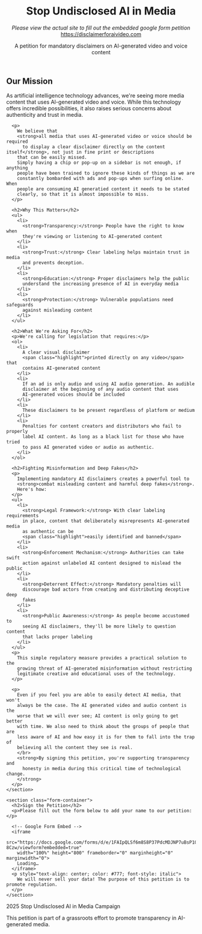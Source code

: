 <body>
  <header>
    <h1>Stop Undisclosed AI in Media</h1>
    <em>Please view the actual site to fill out the embedded google form petition</em>
    <a href="https://disclaimerforaivideo.com">https://disclaimerforaivideo.com</a>
    <p>
      A petition for mandatory disclaimers on AI-generated video and voice
      content
    </p>
  </header>

  <main>
    <section class="petition-content">
      <h2>Our Mission</h2>
      <p>
        As artificial intelligence technology advances, we're seeing more
        media content that uses AI-generated video and voice. While this
        technology offers incredible possibilities, it also raises serious
        concerns about authenticity and trust in media.
      </p>

      <p>
        We believe that
        <strong>all media that uses AI-generated video or voice should be required
          to display a clear disclaimer directly on the content itself</strong>, not just in fine print or descriptions
        that can be easily missed.
        Simply having a chip or pop-up on a sidebar is not enough, if anything
        people have been trained to ignore these kinds of things as we are
        constantly bombarded with ads and pop-ups when surfing online. When
        people are consuming AI generatied content it needs to be stated
        clearly, so that it is almost impossible to miss.
      </p>

      <h2>Why This Matters</h2>
      <ul>
        <li>
          <strong>Transparency:</strong> People have the right to know when
          they're viewing or listening to AI-generated content
        </li>
        <li>
          <strong>Trust:</strong> Clear labeling helps maintain trust in media
          and prevents deception.
        </li>
        <li>
          <strong>Education:</strong> Proper disclaimers help the public
          understand the increasing presence of AI in everyday media
        </li>
        <li>
          <strong>Protection:</strong> Vulnerable populations need safeguards
          against misleading content
        </li>
      </ul>

      <h2>What We're Asking For</h2>
      <p>We're calling for legislation that requires:</p>
      <ol>
        <li>
          A clear visual disclaimer
          <span class="highlight">printed directly on any video</span> that
          contains AI-generated content
        </li>
        <li>
          If an ad is only audio and using AI audio generation. An audible
          disclaimer at the beginning of any audio content that uses
          AI-generated voices should be included
        </li>
        <li>
          These disclaimers to be present regardless of platform or medium
        </li>
        <li>
          Penalties for content creators and distributors who fail to properly
          label AI content. As long as a black list for those who have tried
          to pass AI generated video or audio as authentic.
        </li>
      </ol>

      <h2>Fighting Misinformation and Deep Fakes</h2>
      <p>
        Implementing mandatory AI disclaimers creates a powerful tool to
        <strong>combat misleading content and harmful deep fakes</strong>.
        Here's how:
      </p>
      <ul>
        <li>
          <strong>Legal Framework:</strong> With clear labeling requirements
          in place, content that deliberately misrepresents AI-generated media
          as authentic can be
          <span class="highlight">easily identified and banned</span>
        </li>
        <li>
          <strong>Enforcement Mechanism:</strong> Authorities can take swift
          action against unlabeled AI content designed to mislead the public
        </li>
        <li>
          <strong>Deterrent Effect:</strong> Mandatory penalties will
          discourage bad actors from creating and distributing deceptive deep
          fakes
        </li>
        <li>
          <strong>Public Awareness:</strong> As people become accustomed to
          seeing AI disclaimers, they'll be more likely to question content
          that lacks proper labeling
        </li>
      </ul>
      <p>
        This simple regulatory measure provides a practical solution to the
        growing threat of AI-generated misinformation without restricting
        legitimate creative and educational uses of the technology.
      </p>

      <p>
        Even if you feel you are able to easily detect AI media, that won't
        always be the case. The AI generated video and audio content is the
        worse that we will ever see; AI content is only going to get better
        with time. We also need to think about the groups of people that are
        less aware of AI and how easy it is for them to fall into the trap of
        believing all the content they see is real.
        </br>
        <strong>By signing this petition, you're supporting transparency and
          honesty in media during this critical time of technological change.
        </strong>
      </p>
    </section>

    <section class="form-container">
      <h2>Sign the Petition</h2>
      <p>Please fill out the form below to add your name to our petition:</p>

      <!-- Google Form Embed -->
      <iframe
        src="https://docs.google.com/forms/d/e/1FAIpQLSf6m8S8P37PdcMDJNP7uBsP10b4_XwxFfOzxdR5bUElF-8Czw/viewform?embedded=true"
        width="100%" height="800" frameborder="0" marginheight="0" marginwidth="0">
        Loading…
      </iframe>
      <p style="text-align: center; color: #777; font-style: italic">
        We will never sell your data! The purpose of this petition is to promote regulation.
      </p>
    </section>

  </main>

  <footer>
    <p>2025 Stop Undisclosed AI in Media Campaign</p>
    <!-- <p> -->
    <!--   Contact: <a href="mailto:contact@example.com">contact@example.com</a> -->
    <!-- </p> -->
    <p>
      This petition is part of a grassroots effort to promote transparency in
      AI-generated media.
    </p>
  </footer>
</body>
